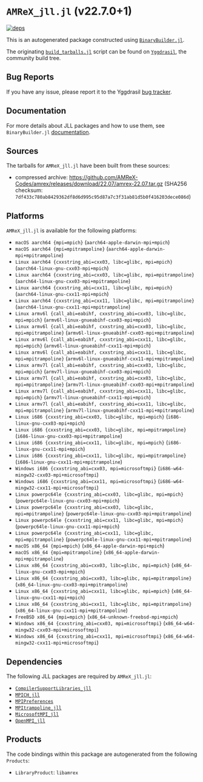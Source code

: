 # `AMReX_jll.jl` (v22.7.0+1)

[![deps](https://juliahub.com/docs/AMReX_jll/deps.svg)](https://juliahub.com/ui/Packages/AMReX_jll/pVvsj?page=2)

This is an autogenerated package constructed using [`BinaryBuilder.jl`](https://github.com/JuliaPackaging/BinaryBuilder.jl).

The originating [`build_tarballs.jl`](https://github.com/JuliaPackaging/Yggdrasil/blob/882081fe6afc4b2ad29d450a1ee5770f753dc6a2/A/AMReX/build_tarballs.jl) script can be found on [`Yggdrasil`](https://github.com/JuliaPackaging/Yggdrasil/), the community build tree.

## Bug Reports

If you have any issue, please report it to the Yggdrasil [bug tracker](https://github.com/JuliaPackaging/Yggdrasil/issues).

## Documentation

For more details about JLL packages and how to use them, see `BinaryBuilder.jl` [documentation](https://docs.binarybuilder.org/stable/jll/).

## Sources

The tarballs for `AMReX_jll.jl` have been built from these sources:

* compressed archive: https://github.com/AMReX-Codes/amrex/releases/download/22.07/amrex-22.07.tar.gz (SHA256 checksum: `7df433c780ab8429362df8d6d995c95d87a7c3f31ab81d5b0f416203dece086d`)

## Platforms

`AMReX_jll.jl` is available for the following platforms:

* `macOS aarch64 {mpi=mpich}` (`aarch64-apple-darwin-mpi+mpich`)
* `macOS aarch64 {mpi=mpitrampoline}` (`aarch64-apple-darwin-mpi+mpitrampoline`)
* `Linux aarch64 {cxxstring_abi=cxx03, libc=glibc, mpi=mpich}` (`aarch64-linux-gnu-cxx03-mpi+mpich`)
* `Linux aarch64 {cxxstring_abi=cxx03, libc=glibc, mpi=mpitrampoline}` (`aarch64-linux-gnu-cxx03-mpi+mpitrampoline`)
* `Linux aarch64 {cxxstring_abi=cxx11, libc=glibc, mpi=mpich}` (`aarch64-linux-gnu-cxx11-mpi+mpich`)
* `Linux aarch64 {cxxstring_abi=cxx11, libc=glibc, mpi=mpitrampoline}` (`aarch64-linux-gnu-cxx11-mpi+mpitrampoline`)
* `Linux armv6l {call_abi=eabihf, cxxstring_abi=cxx03, libc=glibc, mpi=mpich}` (`armv6l-linux-gnueabihf-cxx03-mpi+mpich`)
* `Linux armv6l {call_abi=eabihf, cxxstring_abi=cxx03, libc=glibc, mpi=mpitrampoline}` (`armv6l-linux-gnueabihf-cxx03-mpi+mpitrampoline`)
* `Linux armv6l {call_abi=eabihf, cxxstring_abi=cxx11, libc=glibc, mpi=mpich}` (`armv6l-linux-gnueabihf-cxx11-mpi+mpich`)
* `Linux armv6l {call_abi=eabihf, cxxstring_abi=cxx11, libc=glibc, mpi=mpitrampoline}` (`armv6l-linux-gnueabihf-cxx11-mpi+mpitrampoline`)
* `Linux armv7l {call_abi=eabihf, cxxstring_abi=cxx03, libc=glibc, mpi=mpich}` (`armv7l-linux-gnueabihf-cxx03-mpi+mpich`)
* `Linux armv7l {call_abi=eabihf, cxxstring_abi=cxx03, libc=glibc, mpi=mpitrampoline}` (`armv7l-linux-gnueabihf-cxx03-mpi+mpitrampoline`)
* `Linux armv7l {call_abi=eabihf, cxxstring_abi=cxx11, libc=glibc, mpi=mpich}` (`armv7l-linux-gnueabihf-cxx11-mpi+mpich`)
* `Linux armv7l {call_abi=eabihf, cxxstring_abi=cxx11, libc=glibc, mpi=mpitrampoline}` (`armv7l-linux-gnueabihf-cxx11-mpi+mpitrampoline`)
* `Linux i686 {cxxstring_abi=cxx03, libc=glibc, mpi=mpich}` (`i686-linux-gnu-cxx03-mpi+mpich`)
* `Linux i686 {cxxstring_abi=cxx03, libc=glibc, mpi=mpitrampoline}` (`i686-linux-gnu-cxx03-mpi+mpitrampoline`)
* `Linux i686 {cxxstring_abi=cxx11, libc=glibc, mpi=mpich}` (`i686-linux-gnu-cxx11-mpi+mpich`)
* `Linux i686 {cxxstring_abi=cxx11, libc=glibc, mpi=mpitrampoline}` (`i686-linux-gnu-cxx11-mpi+mpitrampoline`)
* `Windows i686 {cxxstring_abi=cxx03, mpi=microsoftmpi}` (`i686-w64-mingw32-cxx03-mpi+microsoftmpi`)
* `Windows i686 {cxxstring_abi=cxx11, mpi=microsoftmpi}` (`i686-w64-mingw32-cxx11-mpi+microsoftmpi`)
* `Linux powerpc64le {cxxstring_abi=cxx03, libc=glibc, mpi=mpich}` (`powerpc64le-linux-gnu-cxx03-mpi+mpich`)
* `Linux powerpc64le {cxxstring_abi=cxx03, libc=glibc, mpi=mpitrampoline}` (`powerpc64le-linux-gnu-cxx03-mpi+mpitrampoline`)
* `Linux powerpc64le {cxxstring_abi=cxx11, libc=glibc, mpi=mpich}` (`powerpc64le-linux-gnu-cxx11-mpi+mpich`)
* `Linux powerpc64le {cxxstring_abi=cxx11, libc=glibc, mpi=mpitrampoline}` (`powerpc64le-linux-gnu-cxx11-mpi+mpitrampoline`)
* `macOS x86_64 {mpi=mpich}` (`x86_64-apple-darwin-mpi+mpich`)
* `macOS x86_64 {mpi=mpitrampoline}` (`x86_64-apple-darwin-mpi+mpitrampoline`)
* `Linux x86_64 {cxxstring_abi=cxx03, libc=glibc, mpi=mpich}` (`x86_64-linux-gnu-cxx03-mpi+mpich`)
* `Linux x86_64 {cxxstring_abi=cxx03, libc=glibc, mpi=mpitrampoline}` (`x86_64-linux-gnu-cxx03-mpi+mpitrampoline`)
* `Linux x86_64 {cxxstring_abi=cxx11, libc=glibc, mpi=mpich}` (`x86_64-linux-gnu-cxx11-mpi+mpich`)
* `Linux x86_64 {cxxstring_abi=cxx11, libc=glibc, mpi=mpitrampoline}` (`x86_64-linux-gnu-cxx11-mpi+mpitrampoline`)
* `FreeBSD x86_64 {mpi=mpich}` (`x86_64-unknown-freebsd-mpi+mpich`)
* `Windows x86_64 {cxxstring_abi=cxx03, mpi=microsoftmpi}` (`x86_64-w64-mingw32-cxx03-mpi+microsoftmpi`)
* `Windows x86_64 {cxxstring_abi=cxx11, mpi=microsoftmpi}` (`x86_64-w64-mingw32-cxx11-mpi+microsoftmpi`)

## Dependencies

The following JLL packages are required by `AMReX_jll.jl`:

* [`CompilerSupportLibraries_jll`](https://github.com/JuliaBinaryWrappers/CompilerSupportLibraries_jll.jl)
* [`MPICH_jll`](https://github.com/JuliaBinaryWrappers/MPICH_jll.jl)
* [`MPIPreferences`](https://github.com/JuliaBinaryWrappers/MPIPreferences.jl)
* [`MPItrampoline_jll`](https://github.com/JuliaBinaryWrappers/MPItrampoline_jll.jl)
* [`MicrosoftMPI_jll`](https://github.com/JuliaBinaryWrappers/MicrosoftMPI_jll.jl)
* [`OpenMPI_jll`](https://github.com/JuliaBinaryWrappers/OpenMPI_jll.jl)

## Products

The code bindings within this package are autogenerated from the following `Products`:

* `LibraryProduct`: `libamrex`
